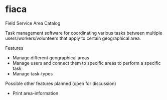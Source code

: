 # fiaca
Field Service Area Catalog

Task management software for coordinating various tasks between multiple users/workers/volunteers that apply to certain geographical area.

Features
- Manage different geographical areas
- Manage users and connect them to specific areas to perform a specific task 
- Manage task-types


Possible other features planned (open for discussion)
- Print area-information


